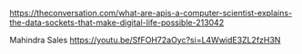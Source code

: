 https://theconversation.com/what-are-apis-a-computer-scientist-explains-the-data-sockets-that-make-digital-life-possible-213042

Mahindra Sales 
https://youtu.be/SfFOH72aOyc?si=L4WwidE3ZL2fzH3N